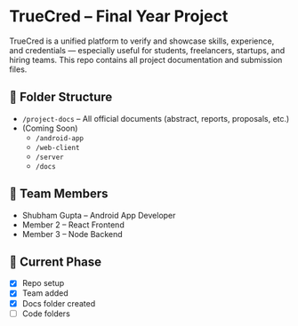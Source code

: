 # TrueCred – Final Year Project

TrueCred is a unified platform to verify and showcase skills, experience, and credentials — especially useful for students, freelancers, startups, and hiring teams. This repo contains all project documentation and submission files.

## 📁 Folder Structure

- `/project-docs` – All official documents (abstract, reports, proposals, etc.)
- (Coming Soon)
  - `/android-app`
  - `/web-client`
  - `/server`
  - `/docs`

## 👥 Team Members

- Shubham Gupta – Android App Developer
- Member 2 – React Frontend
- Member 3 – Node Backend

## 📝 Current Phase

- [x] Repo setup
- [x] Team added
- [x] Docs folder created
- [ ] Code folders
